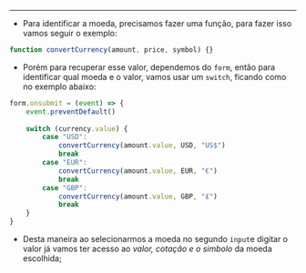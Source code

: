 ___
- Para identificar a moeda, precisamos fazer uma função, para fazer isso vamos seguir o exemplo:
```js
function convertCurrency(amount, price, symbol) {}
```
- Porém para recuperar esse valor, dependemos do `form`, então para identificar qual moeda e o valor, vamos usar um `switch`, ficando como no exemplo abaixo:
```js
form.onsubmit = (event) => {
	event.preventDefault()
	
	switch (currency.value) {
		case "USD":
			convertCurrency(amount.value, USD, "US$")
			break
		case "EUR":
			convertCurrency(amount.value, EUR, "€")
			break
		case "GBP":
			convertCurrency(amount.value, GBP, "£")
			break
	}
}
```
- Desta maneira ao selecionarmos a moeda no segundo `input`e digitar o valor já vamos ter acesso ao *valor, cotação e o simbolo* da moeda escolhida;